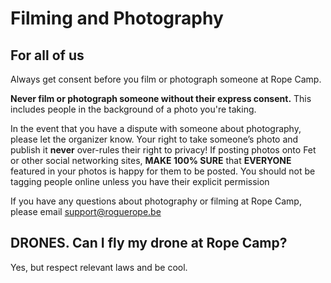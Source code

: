 # Filming and Photography

## For all of us

Always get consent before you film or photograph someone at Rope Camp. 

**Never film or photograph someone without their express consent.**
This includes people in the background of a photo you're taking.

In the event that you have a dispute with someone about photography, please let the organizer know. Your right to take someone’s photo and publish it **never** over-rules their right to privacy! If posting photos onto Fet or other social networking sites, **MAKE 100% SURE** that **EVERYONE** featured in your photos is happy for them to be posted. You should not be tagging people online unless you have their explicit permission

If you have any questions about photography or filming at Rope Camp, please email [support@roguerope.be](mailto:support@roguerope.be)

## DRONES. Can I fly my drone at Rope Camp?

Yes, but respect relevant laws and be cool.


